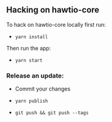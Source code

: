 ## Hacking on hawtio-core

To hack on hawtio-core locally first run:

* `yarn install`

Then run the app:

* `yarn start`

### Release an update:

* Commit your changes

* `yarn publish`

* `git push && git push --tags`
